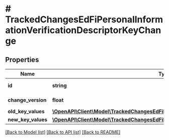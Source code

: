 # # TrackedChangesEdFiPersonalInformationVerificationDescriptorKeyChange

## Properties

Name | Type | Description | Notes
------------ | ------------- | ------------- | -------------
**id** | **string** | Resource identifier | [optional]
**change_version** | **float** | Change version | [optional]
**old_key_values** | [**\OpenAPI\Client\Model\TrackedChangesEdFiPersonalInformationVerificationDescriptorKey**](TrackedChangesEdFiPersonalInformationVerificationDescriptorKey.md) |  | [optional]
**new_key_values** | [**\OpenAPI\Client\Model\TrackedChangesEdFiPersonalInformationVerificationDescriptorKey**](TrackedChangesEdFiPersonalInformationVerificationDescriptorKey.md) |  | [optional]

[[Back to Model list]](../../README.md#models) [[Back to API list]](../../README.md#endpoints) [[Back to README]](../../README.md)
